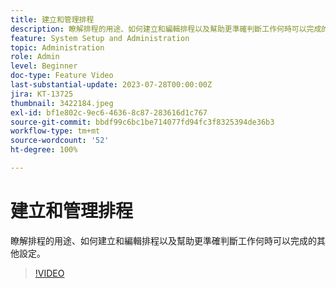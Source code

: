 ```yaml
---
title: 建立和管理排程
description: 瞭解排程的用途、如何建立和編輯排程以及幫助更準確判斷工作何時可以完成的其他設定。
feature: System Setup and Administration
topic: Administration
role: Admin
level: Beginner
doc-type: Feature Video
last-substantial-update: 2023-07-28T00:00:00Z
jira: KT-13725
thumbnail: 3422184.jpeg
exl-id: bf1e802c-9ec6-4636-8c87-283616d1c767
source-git-commit: bbdf99c6bc1be714077fd94fc3f8325394de36b3
workflow-type: tm+mt
source-wordcount: '52'
ht-degree: 100%

---
```


# 建立和管理排程

瞭解排程的用途、如何建立和編輯排程以及幫助更準確判斷工作何時可以完成的其他設定。

>[!VIDEO](https://video.tv.adobe.com/v/3422184/?quality=12&learn=on&enablevpops=1)


